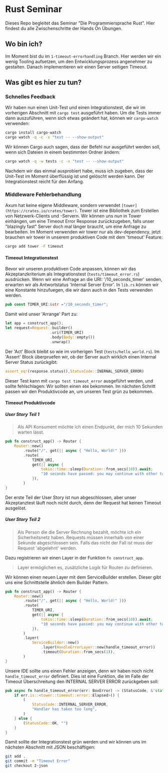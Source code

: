 # Rust Seminar

Dieses Repo begleitet das Seminar "Die Programmiersprache Rust".
Hier findest du alle Zwischenschritte der Hands On Übungen.

## Wo bin ich?

Im Moment bist du im `1-timeout-errorhandling` Branch. Hier werden wir ein wenig Tooling aufsetzen, um den Entwicklungsprozess angenehmer zu gestalten.
Danach implementieren wir einen Server seitigen Timeout.

## Was gibt es hier zu tun?

### Schnelles Feedback

Wir haben nun einen Unit-Test und einen Integrationstest, die wir im vorherigen Abschnitt mit `cargo test` ausgeführt haben.
Um die Tests immer dann auszuführen, wenn sich etwas geändert hat, können wir `cargo-watch` verwenden:

```bash
cargo install cargo-watch
cargo watch -q -c -x "test -- --show-output"
```

Wir können Cargo auch sagen, dass der Befehl nur ausgeführt werden soll, wenn sich Dateien in einem bestimmten Ordner ändern:

```bash
cargo watch -q -w tests -c -x "test -- --show-output"
```

Nachdem wir das einmal ausprobiert habe, muss ich zugeben, dass der Unit-Test im Moment überflüssig ist und gelöscht werden kann.
Der Integrationstest reicht für den Anfang.

### Middleware Fehlerbehandlung

Axum hat keine eigene Middleware, sondern verwendet `[tower](https://crates.io/crates/tower)`.
Tower ist eine Bibliothek zum Erstellen von Netzwerk-Clients und -Servern.
Wir können uns nun in Tower einhängen, um eine Timeout Error Response zurückzugeben, falls unser "blazingly fast" Server doch mal länger braucht, um eine Anfrage zu bearbeiten.
Im Moment verwenden wir tower nur als dev-dependency, jetzt brauchen wir tower in unserem produktiven Code mit dem 'timeout' Feature:

```bash
cargo add tower -F timeout
```

#### Timeout Integrationstest

Bevor wir unseren produktiven Code anpassen, können wir das Akzeptanzkriterium als Integrationstest (`tests/timeout_error.rs`) ausdrücken.
Wenn wir eine Anfrage an die URI: '/10_seconds_timer' senden, erwarten wir als Antwortstatus 'Internal Server Error'.
In `lib.rs` können wir eine Konstante hinzufuegen, die wir dann auch in den Tests verwenden werden.

```rust
pub const TIMER_URI:&str ="/10_seconds_timer";
```

Damit wird unser 'Arrange' Part zu:

```rust
let app = construct_app();
let request=Request::builder()
                    .uri(TIMER_URI)
                    .body(Body::empty())
                    .unwrap()
```

Der 'Act' Block bleibt so wie im vorherigen Test (`tests/hello_world.rs`).
Im 'Assert' Block überpruefen wir, ob der Server auch wirklich einen Internal Server Status zurückgibt:

```rust
assert_eq!(response.status(),StatusCode::INERNAL_SERVER_ERROR)
```

Dieser Test kann mit `cargo test timeout_error` ausgeführt werden, und sollte fehlschlagen: Wir sollten einen `404` bekommen.
Im nächsten Schritt passen wir den Produktivcode an, um unseren Test grün zu bekommen.

#### Timeout Produktivcode

##### User Story Teil 1

> Als API Konsument möchte ich einen Endpunkt, der mich 10 Sekunden warten lässt.

```rust
pub fn construct_app() -> Router {
    Router::new()
        .route("/", get(|| async { "Hello, World!" }))
        .route(
            TIMER_URI,
            get(|| async {
                tokio::time::sleep(Duration::from_secs(10)).await;
                "10 seconds have passed: you may continue with other task now"
            }),
        )
}
```

Der erste Teil der User Story ist nun abgeschlossen, aber unser Akzeptanztest läuft noch nicht durch, denn
der Request hat keinen Timeout ausgelöst.

##### User Story Teil 2

> Als Person die die Server Rechnung bezahlt, möchte ich ein Sicherheitsnetz haben.
> Requests müssen innerhalb von einer Sekunde abgeschlossen sein. Falls das nicht der Fall ist muss der Request 'abgelehnt' werden.

Dazu registrieren wir einen Layer in der Funktion `fn construct_app`.

> Layer ermöglichen es, zusätzliche Logik für Routen zu definieren.

Wir können einen neuen Layer mit dem ServiceBuilder erstellen.
Dieser gibt uns eine Schnittstelle ähnlich dem Builder Pattern.

```rust
pub fn construct_app() -> Router {
    Router::new()
        .route("/", get(|| async { "Hello, World!" }))
        .route(
            TIMER_URI,
            get(|| async {
                tokio::time::sleep(Duration::from_secs(10)).await;
                "10 seconds have passed: you may continue with other task now"
            }),
        )
        .layer(
            ServiceBuilder::new()
                .layer(HandleErrorLayer::new(handle_timeout_error))
                .timeout(Duration::from_secs(1)),
        )
}
```

Unsere IDE sollte uns einen Fehler anzeigen, denn wir haben noch nicht `handle_timeout_error` definiert.
Dies ist eine Funktion, die im Falle der Timeout Überschreitung den INTERNAL SERVER ERROR zurückgeben soll:

```rust
pub async fn handle_timeout_error(err: BoxError) -> (StatusCode, &'static str) {
    if err.is::<tower::timeout::error::Elapsed>() {
        (
            StatusCode::INTERNAL_SERVER_ERROR,
            "Handler has taken too long",
        )
    } else {
        (StatusCode::OK, "")
    }
}
```

Damit sollte der Integrationstest grün werden und wir können uns im nächsten Abschnitt mit JSON beschäftigen:

```bash
git add .
git commit -m "Timeout Error"
git checkout 2-json
```
